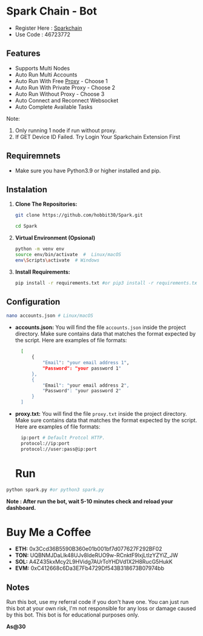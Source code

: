 # Spark Chain - Bot

- Register Here : [Sparkchain](https://sparkchain.ai/register/?r=46723772)
- Use Code : 46723772

## Features

  - Supports Multi Nodes
  - Auto Run Multi Accounts
  - Auto Run With Free [Proxy](https://raw.githubusercontent.com/monosans/proxy-list/main/proxies/all.txt) - Choose 1
  - Auto Run With Private Proxy - Choose 2
  - Auto Run Without Proxy - Choose 3
  - Auto Connect and Reconnect Websocket
  - Auto Complete Available Tasks

Note: 
1. Only running 1 node if run without proxy.
2. If GET Device ID Failed. Try Login Your Sparkchain Extension First

## Requiremnets

  - Make sure you have Python3.9 or higher installed and pip.

## Instalation

1. **Clone The Repositories:**
   ```bash
   git clone https://github.com/hobbit30/Spark.git
   ```
   ```bash
   cd Spark
   ```

2. **Virtual Environment (Opsional)**
   ```bash
   python -m venv env
   source env/bin/activate  #  Linux/macOS
   env\Scripts\activate  # Windows
   ```

3. **Install Requirements:**
   ```bash
   pip install -r requirements.txt #or pip3 install -r requirements.txt
   ```

## Configuration
  ```bash
  nano accounts.json # Linux/macOS
```
- **accounts.json:** You will find the file `accounts.json` inside the project directory. Make sure contains data that matches the format expected by the script. Here are examples of file formats:
  ```bash
    [
        {
            "Email": "your email address 1",
            "Password": "your password 1"
        },
        {
            "Email": "your email address 2",
            "Password": "your password 2"
        }
    ]
  ```

- **proxy.txt:** You will find the file `proxy.txt` inside the project directory. Make sure contains data that matches the format expected by the script. Here are examples of file formats:
  ```bash
    ip:port # Default Protcol HTTP.
    protocol://ip:port
    protocol://user:pass@ip:port
  ```

  # Run

```bash
python spark.py #or python3 spark.py
```
**Note : After run the bot, wait 5-10 minutes check and reload your dashboard.**

# Buy Me a Coffee

- **ETH:** 0x3Ccd36B5590B360e01b001bf7d077627F292BF02
- **TON:** UQBNMJDaLlk48UJv8IdeRUO9w-RCnktF9lxjLtIzYZYiZ_JW
- **SOL:** A4Z435kxMcy2L9HVidg7AUrToYHDVd1X2H8RucG5HukK
- **EVM:** 0xC412668c6Da3E7Fb4729Df543B318673B07974bb

## Notes
Run this bot, use my referral code if you don't have one.
You can just run this bot at your own risk, I'm not responsible for any loss or damage caused by this bot.
This bot is for educational purposes only.

**As@30**
